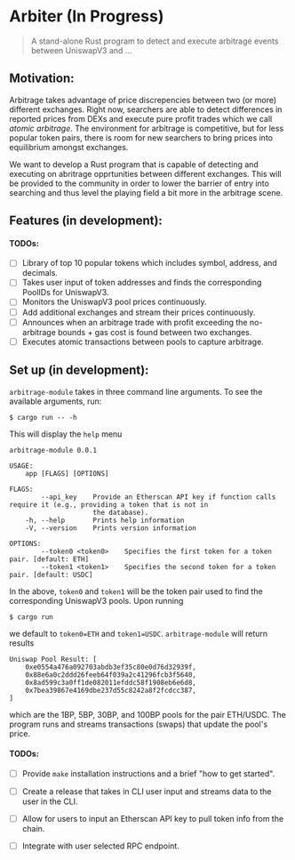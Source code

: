 # Arbiter (In Progress)

> A stand-alone Rust program to detect and execute arbitrage events between UniswapV3 and ...

## Motivation:

Arbitrage takes advantage of price discrepencies between two (or more) different exchanges. Right now, searchers are able to detect differences in reported prices from DEXs and execute pure profit trades which we call *atomic arbitrage*. The environment for arbitrage is competitive, but for less popular token pairs, there is room for new searchers to bring prices into equilibrium amongst exchanges. 

We want to develop a Rust program that is capable of detecting and executing on abritrage opprtunities between different exchanges. This will be provided to the community in order to lower the barrier of entry into searching and thus level the playing field a bit more in the arbitrage scene.

## Features (in development):
 
#### TODOs: 
- [ ] Library of top 10 popular tokens which includes symbol, address, and decimals. 
- [ ] Takes user input of token addresses and finds the corresponding PoolIDs for UniswapV3.
- [ ] Monitors the UniswapV3 pool prices continuously.
- [ ] Add additional exchanges and stream their prices continuously.
- [ ] Announces when an arbitrage trade with profit exceeding the no-arbitrage bounds + gas cost is found between two exchanges.
- [ ] Executes atomic transactions between pools to capture arbitrage.

## Set up (in development):

`arbitrage-module` takes in three command line arguments. To see the available arguments, run:
```console
$ cargo run -- -h
```
This will display the `help` menu
```console
arbitrage-module 0.0.1

USAGE:
    app [FLAGS] [OPTIONS]

FLAGS:
        --api_key    Provide an Etherscan API key if function calls require it (e.g., providing a token that is not in
                     the database).
    -h, --help       Prints help information
    -V, --version    Prints version information

OPTIONS:
        --token0 <token0>    Specifies the first token for a token pair. [default: ETH]
        --token1 <token1>    Specifies the second token for a token pair. [default: USDC]
```

In the above, `token0` and `token1` will be the token pair used to find the corresponding UniswapV3 pools. Upon running
```console
$ cargo run
```
we default to `token0=ETH` and `token1=USDC`. `arbitrage-module` will return results
```console
Uniswap Pool Result: [
    0xe0554a476a092703abdb3ef35c80e0d76d32939f,
    0x88e6a0c2ddd26feeb64f039a2c41296fcb3f5640,
    0x8ad599c3a0ff1de082011efddc58f1908eb6e6d8,
    0x7bea39867e4169dbe237d55c8242a8f2fcdcc387,
]
```
which are the 1BP, 5BP, 30BP, and 100BP pools for the pair ETH/USDC. The program runs and streams transactions (swaps) that update the pool's price.

#### TODOs:
- [ ] Provide `make` installation instructions and a brief "how to get started". 
- [ ] Create a release that takes in CLI user input and streams data to the user in the CLI.
- [ ] Allow for users to input an Etherscan API key to pull token info from the chain.
- [ ] Integrate with user selected RPC endpoint.

